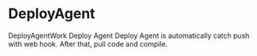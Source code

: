 # DeployAgent
DeployAgentWork
Deploy Agent 
Deploy Agent is automatically catch push with web hook. After that, pull code and compile.   
